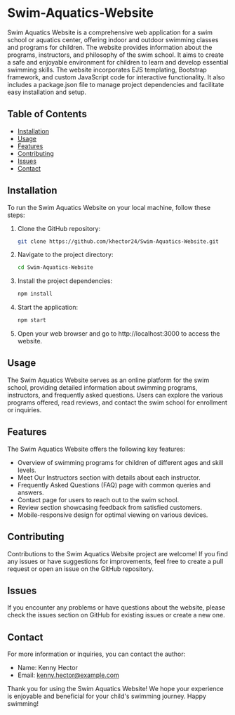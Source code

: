 # Swim-Aquatics-Website

Swim Aquatics Website is a comprehensive web application for a swim school or aquatics center, offering indoor and outdoor swimming classes and programs for children. The website provides information about the programs, instructors, and philosophy of the swim school. It aims to create a safe and enjoyable environment for children to learn and develop essential swimming skills. The website incorporates EJS templating, Bootstrap framework, and custom JavaScript code for interactive functionality. It also includes a package.json file to manage project dependencies and facilitate easy installation and setup.

## Table of Contents
- [Installation](#installation)
- [Usage](#usage)
- [Features](#features)
- [Contributing](#contributing)
- [Issues](#issues)
- [Contact](#contact)

## Installation
To run the Swim Aquatics Website on your local machine, follow these steps:

1. Clone the GitHub repository:
   ```bash
   git clone https://github.com/khector24/Swim-Aquatics-Website.git

2. Navigate to the project directory:
    ```bash 
    cd Swim-Aquatics-Website

3. Install the project dependencies:
    ```bash 
    npm install

4. Start the application:
    ```bash
    npm start

5. Open your web browser and go to http://localhost:3000 to access the website.


## Usage
The Swim Aquatics Website serves as an online platform for the swim school, providing detailed information about swimming programs, instructors, and frequently asked questions. Users can explore the various programs offered, read reviews, and contact the swim school for enrollment or inquiries.

## Features
The Swim Aquatics Website offers the following key features:

- Overview of swimming programs for children of different ages and skill levels.
- Meet Our Instructors section with details about each instructor.
- Frequently Asked Questions (FAQ) page with common queries and answers.
- Contact page for users to reach out to the swim school.
- Review section showcasing feedback from satisfied customers.
- Mobile-responsive design for optimal viewing on various devices.

## Contributing
Contributions to the Swim Aquatics Website project are welcome! If you find any issues or have suggestions for improvements, feel free to create a pull request or open an issue on the GitHub repository.

## Issues
If you encounter any problems or have questions about the website, please check the issues section on GitHub for existing issues or create a new one.

## Contact
For more information or inquiries, you can contact the author:

- Name: Kenny Hector
- Email: kenny.hector@example.com

Thank you for using the Swim Aquatics Website! We hope your experience is enjoyable and beneficial for your child's swimming journey. Happy swimming!